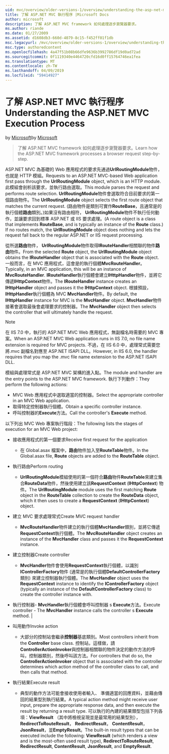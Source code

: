 ```yaml
---
uid: mvc/overview/older-versions-1/overview/understanding-the-asp-net-mvc-execution-process
title: 了解 ASP.NET MVC 執行程序 |Microsoft Docs
author: microsoft
description: 了解 ASP.NET MVC framework 如何處理逐步瀏覽器要求。
ms.author: riande
ms.date: 01/27/2009
ms.assetid: d1608db3-660d-4079-8c15-f452ff01f1db
msc.legacyurl: /mvc/overview/older-versions-1/overview/understanding-the-asp-net-mvc-execution-process
msc.type: authoredcontent
ms.openlocfilehash: 4a47f51b08b66dfe9636b3992786df19d0ad72ad
ms.sourcegitcommit: 0f1119340e4464720cfd16d0ff15764746ea1fea
ms.translationtype: MT
ms.contentlocale: zh-TW
ms.lasthandoff: 04/09/2019
ms.locfileid: "59414927"
---
```

# <a name="understanding-the-aspnet-mvc-execution-process"></a><span data-ttu-id="c463c-103">了解 ASP.NET MVC 執行程序</span><span class="sxs-lookup"><span data-stu-id="c463c-103">Understanding the ASP.NET MVC Execution Process</span></span>

<span data-ttu-id="c463c-104">by [Microsoft](https://github.com/microsoft)</span><span class="sxs-lookup"><span data-stu-id="c463c-104">by [Microsoft](https://github.com/microsoft)</span></span>

> <span data-ttu-id="c463c-105">了解 ASP.NET MVC framework 如何處理逐步瀏覽器要求。</span><span class="sxs-lookup"><span data-stu-id="c463c-105">Learn how the ASP.NET MVC framework processes a browser request step-by-step.</span></span>


<span data-ttu-id="c463c-106">ASP.NET MVC 為基礎的 Web 應用程式的要求先通過**UrlRoutingModule**物件，也就是 HTTP 模組。</span><span class="sxs-lookup"><span data-stu-id="c463c-106">Requests to an ASP.NET MVC-based Web application first pass through the **UrlRoutingModule** object, which is an HTTP module.</span></span> <span data-ttu-id="c463c-107">此模組會剖析該要求，並執行路由選取。</span><span class="sxs-lookup"><span data-stu-id="c463c-107">This module parses the request and performs route selection.</span></span> <span data-ttu-id="c463c-108">**UrlRoutingModule**物件會選取符合目前要求的第一個路由物件。</span><span class="sxs-lookup"><span data-stu-id="c463c-108">The **UrlRoutingModule** object selects the first route object that matches the current request.</span></span> <span data-ttu-id="c463c-109">(路由物件是類別可實作**RouteBase**，且通常是的執行個體**路由**類別。)如果沒有路由相符， **UrlRoutingModule**物件不執行任何動作，並讓要求回到標準 ASP.NET 或 IIS 要求處理。</span><span class="sxs-lookup"><span data-stu-id="c463c-109">(A route object is a class that implements **RouteBase**, and is typically an instance of the **Route** class.) If no routes match, the **UrlRoutingModule** object does nothing and lets the request fall back to the regular ASP.NET or IIS request processing.</span></span>

<span data-ttu-id="c463c-110">從所選**路由**物件， **UrlRoutingModule**物件取得**IRouteHandler**相關聯的物件**路由**物件。</span><span class="sxs-lookup"><span data-stu-id="c463c-110">From the selected **Route** object, the **UrlRoutingModule** object obtains the **IRouteHandler** object that is associated with the **Route** object.</span></span> <span data-ttu-id="c463c-111">一般而言，在 MVC 應用程式，這會是的執行個體**MvcRouteHandler**。</span><span class="sxs-lookup"><span data-stu-id="c463c-111">Typically, in an MVC application, this will be an instance of **MvcRouteHandler**.</span></span> <span data-ttu-id="c463c-112">**IRouteHandler**執行個體會建立**IHttpHandler**物件，並將它傳遞**IHttpContext**物件。</span><span class="sxs-lookup"><span data-stu-id="c463c-112">The **IRouteHandler** instance creates an **IHttpHandler** object and passes it the **IHttpContext** object.</span></span> <span data-ttu-id="c463c-113">根據預設， **IHttpHandler**執行個體為 MVC **MvcHandler**物件。</span><span class="sxs-lookup"><span data-stu-id="c463c-113">By default, the **IHttpHandler** instance for MVC is the **MvcHandler** object.</span></span> <span data-ttu-id="c463c-114">**MvcHandler**物件接著會選取最後會處理要求的控制器。</span><span class="sxs-lookup"><span data-stu-id="c463c-114">The **MvcHandler** object then selects the controller that will ultimately handle the request.</span></span>

> [!NOTE]
> <span data-ttu-id="c463c-115">在 IIS 7.0 中，執行的 ASP.NET MVC Web 應用程式，無副檔名時需要的 MVC 專案。</span><span class="sxs-lookup"><span data-stu-id="c463c-115">When an ASP.NET MVC Web application runs in IIS 7.0, no file name extension is required for MVC projects.</span></span> <span data-ttu-id="c463c-116">不過，在 IIS 6.0 中，處理常式需要您將.mvc 副檔名對應至 ASP.NET ISAPI DLL。</span><span class="sxs-lookup"><span data-stu-id="c463c-116">However, in IIS 6.0, the handler requires that you map the .mvc file name extension to the ASP.NET ISAPI DLL.</span></span>


<span data-ttu-id="c463c-117">模組與處理常式是 ASP.NET MVC 架構的進入點。</span><span class="sxs-lookup"><span data-stu-id="c463c-117">The module and handler are the entry points to the ASP.NET MVC framework.</span></span> <span data-ttu-id="c463c-118">執行下列動作：</span><span class="sxs-lookup"><span data-stu-id="c463c-118">They perform the following actions:</span></span>

- <span data-ttu-id="c463c-119">MVC Web 應用程式中選取適當的控制器。</span><span class="sxs-lookup"><span data-stu-id="c463c-119">Select the appropriate controller in an MVC Web application.</span></span>
- <span data-ttu-id="c463c-120">取得特定控制器執行個體。</span><span class="sxs-lookup"><span data-stu-id="c463c-120">Obtain a specific controller instance.</span></span>
- <span data-ttu-id="c463c-121">呼叫控制器的**Execute**方法。</span><span class="sxs-lookup"><span data-stu-id="c463c-121">Call the controller's **Execute** method.</span></span>

<span data-ttu-id="c463c-122">以下列出 MVC Web 專案執行階段：</span><span class="sxs-lookup"><span data-stu-id="c463c-122">The following lists the stages of execution for an MVC Web project:</span></span>

- <span data-ttu-id="c463c-123">接收應用程式的第一個要求</span><span class="sxs-lookup"><span data-stu-id="c463c-123">Receive first request for the application</span></span> 

    - <span data-ttu-id="c463c-124">在 Global.asax 檔案中，**路由**物件加入至**RouteTable**物件。</span><span class="sxs-lookup"><span data-stu-id="c463c-124">In the Global.asax file, **Route** objects are added to the **RouteTable** object.</span></span>
- <span data-ttu-id="c463c-125">執行路由</span><span class="sxs-lookup"><span data-stu-id="c463c-125">Perform routing</span></span> 

    - <span data-ttu-id="c463c-126">**UrlRoutingModule**模組使用的第一個符合**路由**物件**RouteTable**來建立集合**RouteData**物件，然後使用建立該**RequestContext** (**IHttpContext**) 物件。</span><span class="sxs-lookup"><span data-stu-id="c463c-126">The **UrlRoutingModule** module uses the first matching **Route** object in the **RouteTable** collection to create the **RouteData** object, which it then uses to create a **RequestContext** (**IHttpContext**) object.</span></span>
- <span data-ttu-id="c463c-127">建立 MVC 要求處理常式</span><span class="sxs-lookup"><span data-stu-id="c463c-127">Create MVC request handler</span></span> 

    - <span data-ttu-id="c463c-128">**MvcRouteHandler**物件建立的執行個體**MvcHandler**類別，並將它傳遞**RequestContext**執行個體。</span><span class="sxs-lookup"><span data-stu-id="c463c-128">The **MvcRouteHandler** object creates an instance of the **MvcHandler** class and passes it the **RequestContext** instance.</span></span>
- <span data-ttu-id="c463c-129">建立控制器</span><span class="sxs-lookup"><span data-stu-id="c463c-129">Create controller</span></span> 

    - <span data-ttu-id="c463c-130">**MvcHandler**物件會使用**RequestContext**執行個體，以識別**IControllerFactory**物件 (通常是的執行個體**DefaultControllerFactory**類別) 來建立控制器執行個體。</span><span class="sxs-lookup"><span data-stu-id="c463c-130">The **MvcHandler** object uses the **RequestContext** instance to identify the **IControllerFactory** object (typically an instance of the **DefaultControllerFactory** class) to create the controller instance with.</span></span>
- <span data-ttu-id="c463c-131">執行控制器- **MvcHandler**執行個體會呼叫控制器 s **Execute**方法。</span><span class="sxs-lookup"><span data-stu-id="c463c-131">Execute controller - The **MvcHandler** instance calls the controller s **Execute** method.</span></span> |
- <span data-ttu-id="c463c-132">叫用動作</span><span class="sxs-lookup"><span data-stu-id="c463c-132">Invoke action</span></span> 

    - <span data-ttu-id="c463c-133">大部分的控制站會繼承**控制器**基底類別。</span><span class="sxs-lookup"><span data-stu-id="c463c-133">Most controllers inherit from the **Controller** base class.</span></span> <span data-ttu-id="c463c-134">控制站，這樣做，請**ControllerActionInvoker**與控制器相關聯的物件決定的動作方法的呼叫，控制器類別，然後呼叫該方法。</span><span class="sxs-lookup"><span data-stu-id="c463c-134">For controllers that do so, the **ControllerActionInvoker** object that is associated with the controller determines which action method of the controller class to call, and then calls that method.</span></span>
- <span data-ttu-id="c463c-135">執行結果</span><span class="sxs-lookup"><span data-stu-id="c463c-135">Execute result</span></span> 

    - <span data-ttu-id="c463c-136">典型的動作方法可能會接收使用者輸入、 準備適當的回應資料，並藉由傳回的結果型別執行結果。</span><span class="sxs-lookup"><span data-stu-id="c463c-136">A typical action method might receive user input, prepare the appropriate response data, and then execute the result by returning a result type.</span></span> <span data-ttu-id="c463c-137">可以執行的內建的結果類型包括下列各項：**ViewResult** （其中將檢視呈現並是最常用的結果型別）， **RedirectToRouteResult**， **RedirectResult**， **ContentResult**， **JsonResult**，並**EmptyResult**。</span><span class="sxs-lookup"><span data-stu-id="c463c-137">The built-in result types that can be executed include the following: **ViewResult** (which renders a view and is the most-often used result type), **RedirectToRouteResult**, **RedirectResult**, **ContentResult**, **JsonResult**, and **EmptyResult**.</span></span>
